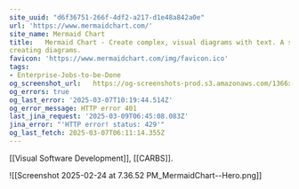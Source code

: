 ```yaml
---
site_uuid: "d6f36751-266f-4df2-a217-d1e48a842a0e"
url: 'https://www.mermaidchart.com/'
site_name: Mermaid Chart
title:   Mermaid Chart - Create complex, visual diagrams with text. A smarter way of
creating diagrams.
favicon: 'https://www.mermaidchart.com/img/favicon.ico'
tags:
- Enterprise-Jobs-to-be-Done
og_screenshot_url:   https://og-screenshots-prod.s3.amazonaws.com/1366x768/80/false/1783984c991045b11ebcece0f423b559f7644489fa8a99052ad8cda44fedd82e.jpeg
og_errors: true
og_last_error: '2025-03-07T10:19:44.514Z'
og_error_message: HTTP error 401
last_jina_request: '2025-03-09T06:45:08.083Z'
jina_error: "'HTTP error! status: 429'"
og_last_fetch: 2025-03-07T06:11:14.355Z
---
```

[[Visual Software Development]], [[CARBS]].

![[Screenshot 2025-02-24 at 7.36.52 PM_MermaidChart--Hero.png]]
